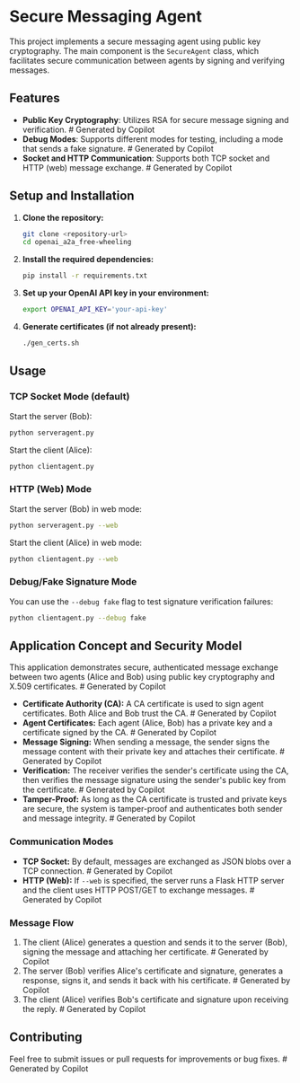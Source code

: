 # Secure Messaging Agent

This project implements a secure messaging agent using public key cryptography. The main component is the `SecureAgent` class, which facilitates secure communication between agents by signing and verifying messages.

## Features

- **Public Key Cryptography**: Utilizes RSA for secure message signing and verification.  # Generated by Copilot
- **Debug Modes**: Supports different modes for testing, including a mode that sends a fake signature.  # Generated by Copilot
- **Socket and HTTP Communication**: Supports both TCP socket and HTTP (web) message exchange.  # Generated by Copilot

## Setup and Installation

1. **Clone the repository:**
   ```sh
   git clone <repository-url>
   cd openai_a2a_free-wheeling
   ```

2. **Install the required dependencies:**
   ```sh
   pip install -r requirements.txt
   ```

3. **Set up your OpenAI API key in your environment:**
   ```sh
   export OPENAI_API_KEY='your-api-key'
   ```

4. **Generate certificates (if not already present):**
   ```sh
   ./gen_certs.sh
   ```

## Usage

### TCP Socket Mode (default)

Start the server (Bob):
```sh
python serveragent.py
```

Start the client (Alice):
```sh
python clientagent.py
```

### HTTP (Web) Mode

Start the server (Bob) in web mode:
```sh
python serveragent.py --web
```

Start the client (Alice) in web mode:
```sh
python clientagent.py --web
```

### Debug/Fake Signature Mode

You can use the `--debug fake` flag to test signature verification failures:
```sh
python clientagent.py --debug fake
```

## Application Concept and Security Model

This application demonstrates secure, authenticated message exchange between two agents (Alice and Bob) using public key cryptography and X.509 certificates.  # Generated by Copilot

- **Certificate Authority (CA):** A CA certificate is used to sign agent certificates. Both Alice and Bob trust the CA.  # Generated by Copilot
- **Agent Certificates:** Each agent (Alice, Bob) has a private key and a certificate signed by the CA.  # Generated by Copilot
- **Message Signing:** When sending a message, the sender signs the message content with their private key and attaches their certificate.  # Generated by Copilot
- **Verification:** The receiver verifies the sender's certificate using the CA, then verifies the message signature using the sender's public key from the certificate.  # Generated by Copilot
- **Tamper-Proof:** As long as the CA certificate is trusted and private keys are secure, the system is tamper-proof and authenticates both sender and message integrity.  # Generated by Copilot

### Communication Modes

- **TCP Socket:** By default, messages are exchanged as JSON blobs over a TCP connection.  # Generated by Copilot
- **HTTP (Web):** If `--web` is specified, the server runs a Flask HTTP server and the client uses HTTP POST/GET to exchange messages.  # Generated by Copilot

### Message Flow

1. The client (Alice) generates a question and sends it to the server (Bob), signing the message and attaching her certificate.  # Generated by Copilot
2. The server (Bob) verifies Alice's certificate and signature, generates a response, signs it, and sends it back with his certificate.  # Generated by Copilot
3. The client (Alice) verifies Bob's certificate and signature upon receiving the reply.  # Generated by Copilot

## Contributing

Feel free to submit issues or pull requests for improvements or bug fixes.  # Generated by Copilot